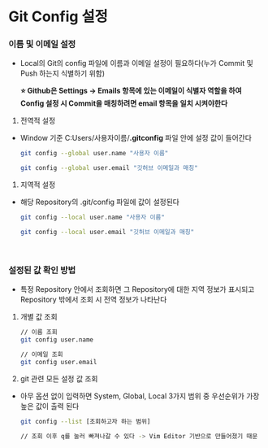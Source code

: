 # Git Config 설정
### 이름 및 이메일 설정

- Local의 Git의 config 파일에 이름과 이메일 설정이 필요하다(누가 Commit 및 Push 하는지 식별하기 위함)
    
    **⭐ Github은 Settings → Emails 항목에 있는 이메일이 식별자 역할을 하여 Config 설정 시 Commit을 매칭하려면 email 항목을 일치 시켜야한다**
    

1. 전역적 설정
- Window 기준 C:Users/사용자이름/**.gitconfig** 파일 안에 설정 값이 들어간다
    
    ```bash
    git config --global user.name "사용자 이름"
    
    git config --global user.email "깃허브 이메일과 매칭"
    ```
    

1. 지역적 설정
- 해당 Repository의 .git/config 파일에 값이 설정된다
    
    ```bash
    git config --local user.name "사용자 이름"
    
    git config --local user.email "깃허브 이메일과 매칭"
    ```
</br>    

### 설정된 값 확인 방법

- 특정 Repository 안에서 조회하면 그 Repository에 대한 지역 정보가 표시되고 Repository 밖에서 조회 시 전역 정보가 나타난다
1. 개별 값 조회
    
    ```bash
    // 이름 조회
    git config user.name
    
    // 이메일 조회
    git config user.email
    ```
    

1. git 관련 모든 설정 값 조회
- 아무 옵션 없이 입력하면 System, Global, Local 3가지 범위 중 우선순위가 가장 높은 값이 출력 된다
    
    ```bash
    git config --list [조회하고자 하는 범위]
    
    // 조회 이후 q를 눌러 빠져나갈 수 있다 -> Vim Editor 기반으로 만들어졌기 때문
    ```
